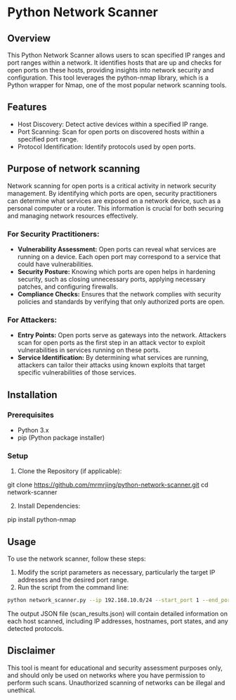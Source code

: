# Python Network Scanner
## Overview
This Python Network Scanner allows users to scan specified IP ranges and port ranges within a network. It identifies hosts that are up and checks for open ports on these hosts, providing insights into network security and configuration. This tool leverages the python-nmap library, which is a Python wrapper for Nmap, one of the most popular network scanning tools.

## Features
- Host Discovery: Detect active devices within a specified IP range.
- Port Scanning: Scan for open ports on discovered hosts within a specified port range.
- Protocol Identification: Identify protocols used by open ports.

## Purpose of network scanning 
Network scanning for open ports is a critical activity in network security management. By identifying which ports are open, security practitioners can determine what services are exposed on a network device, such as a personal computer or a router. This information is crucial for both securing and managing network resources effectively.

### For Security Practitioners:
- **Vulnerability Assessment:** Open ports can reveal what services are running on a device. Each open port may correspond to a service that could have vulnerabilities.
- **Security Posture:** Knowing which ports are open helps in hardening security, such as closing unnecessary ports, applying necessary patches, and configuring firewalls.
- **Compliance Checks:** Ensures that the network complies with security policies and standards by verifying that only authorized ports are open.

### For Attackers:
- **Entry Points:** Open ports serve as gateways into the network. Attackers scan for open ports as the first step in an attack vector to exploit vulnerabilities in services running on these ports.
- **Service Identification:** By determining what services are running, attackers can tailor their attacks using known exploits that target specific vulnerabilities of those services.

## Installation
### Prerequisites
- Python 3.x
- pip (Python package installer)

### Setup
1. Clone the Repository (if applicable):

git clone https://github.com/mrmrjing/python-network-scanner.git
cd network-scanner


2. Install Dependencies:

pip install python-nmap

## Usage
To use the network scanner, follow these steps:
1. Modify the script parameters as necessary, particularly the target IP addresses and the desired port range.
2. Run the script from the command line:
```bash
python network_scanner.py --ip 192.168.10.0/24 --start_port 1 --end_port 65535
```

The output JSON file (scan_results.json) will contain detailed information on each host scanned, including IP addresses, hostnames, port states, and any detected protocols.

## Disclaimer 
This tool is meant for educational and security assessment purposes only, and should only be used on networks where you have permission to perform such scans. Unauthorized scanning of networks can be illegal and unethical.